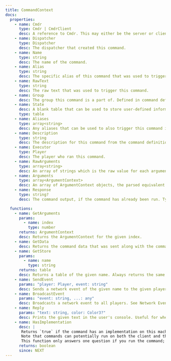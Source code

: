 ```yaml
---
title: CommandContext
docs:
  properties:
    - name: Cmdr
      type: Cmdr | CmdrClient
      desc: A reference to Cmdr. This may either be the server or client version of Cmdr depending on where the command is running.
    - name: Dispatcher
      type: Dispatcher
      desc: The dispatcher that created this command.
    - name: Name
      type: string
      desc: The name of the command.
    - name: Alias
      type: string
      desc: The specific alias of this command that was used to trigger this command (may be the same as `Name`)
    - name: RawText
      type: string
      desc: The raw text that was used to trigger this command.
    - name: Group
      desc: The group this command is a part of. Defined in command definitions, typically a string.
    - name: State
      desc: A blank table that can be used to store user-defined information about this command's current execution. This could potentially be used with hooks to add information to this table which your command or other hooks could consume.
      type: table
    - name: Aliases
      type: array<string>
      desc: Any aliases that can be used to also trigger this command in addition to its name.
    - name: Description
      type: string
      desc: The description for this command from the command definition.
    - name: Executor
      type: Player
      desc: The player who ran this command.
    - name: RawArguments
      type: array<string>
      desc: An array of strings which is the raw value for each argument.
    - name: Arguments
      type: array<ArgumentContext>
      desc: An array of ArgumentContext objects, the parsed equivalent to RawArguments.
    - name: Response
      type: string?
      desc: The command output, if the command has already been run. Typically only accessible in the AfterRun hook.

  functions:
    - name: GetArguments
      params:
        - name: index
          type: number
      returns: ArgumentContext
      desc: Returns the ArgumentContext for the given index.
    - name: GetData
      desc: Returns the command data that was sent along with the command. This is the return value of the Data function from the command definition.
    - name: GetStore
      params:
        - name: name
          type: string
      returns: table
      desc: Returns a table of the given name. Always returns the same table on subsequent calls. Useful for storing things like ban information. Same as [[Registry.GetStore]].
    - name: SendEvent
      params: "player: Player, event: string"
      desc: Sends a network event of the given name to the given player. See Network Event Handlers.
    - name: BroadcastEvent
      params: "event: string, ...: any"
      desc: Broadcasts a network event to all players. See Network Event Handlers.
    - name: Reply
      params: "text: string, color: Color3?"
      desc: Prints the given text in the user's console. Useful for when a command needs to print more than one message or is long-running. You should still `return` a string from the command implementation when you are finished, `Reply` should only be used to send additional messages before the final message.
    - name: HasImplementation
      desc: |
       Returns `true` if the command has an implementation on this machine. For example, this function will return `false` from the client if you call it on a command that only has a server-side implementation.
       Note that commands can potentially run on both the client and the server, so what this property returns on the server is not related to what it returns on the client, and vice versa. Likewise, receiving a return value of `true` on the client does not mean that the command won't run on the server, because Cmdr commands can run a first part on the client and a second part on the server.
       This function only answers one question if you run the command; does it run any code as a result of that on this machine?
      returns: boolean
      since: NEXT
---
```


<ApiDocs />
